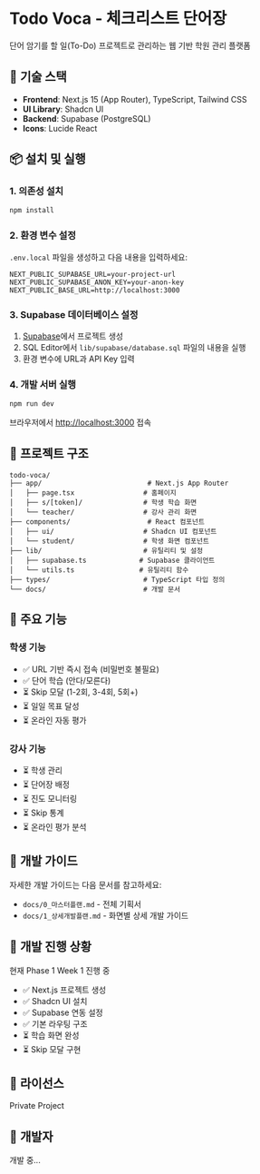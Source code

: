 # Todo Voca - 체크리스트 단어장

단어 암기를 할 일(To-Do) 프로젝트로 관리하는 웹 기반 학원 관리 플랫폼

## 🚀 기술 스택

- **Frontend**: Next.js 15 (App Router), TypeScript, Tailwind CSS
- **UI Library**: Shadcn UI
- **Backend**: Supabase (PostgreSQL)
- **Icons**: Lucide React

## 📦 설치 및 실행

### 1. 의존성 설치

```bash
npm install
```

### 2. 환경 변수 설정

`.env.local` 파일을 생성하고 다음 내용을 입력하세요:

```env
NEXT_PUBLIC_SUPABASE_URL=your-project-url
NEXT_PUBLIC_SUPABASE_ANON_KEY=your-anon-key
NEXT_PUBLIC_BASE_URL=http://localhost:3000
```

### 3. Supabase 데이터베이스 설정

1. [Supabase](https://supabase.com)에서 프로젝트 생성
2. SQL Editor에서 `lib/supabase/database.sql` 파일의 내용을 실행
3. 환경 변수에 URL과 API Key 입력

### 4. 개발 서버 실행

```bash
npm run dev
```

브라우저에서 [http://localhost:3000](http://localhost:3000) 접속

## 📁 프로젝트 구조

```
todo-voca/
├── app/                          # Next.js App Router
│   ├── page.tsx                 # 홈페이지
│   ├── s/[token]/               # 학생 학습 화면
│   └── teacher/                 # 강사 관리 화면
├── components/                   # React 컴포넌트
│   ├── ui/                      # Shadcn UI 컴포넌트
│   └── student/                 # 학생 화면 컴포넌트
├── lib/                         # 유틸리티 및 설정
│   ├── supabase.ts             # Supabase 클라이언트
│   └── utils.ts                # 유틸리티 함수
├── types/                       # TypeScript 타입 정의
└── docs/                        # 개발 문서
```

## 🎯 주요 기능

### 학생 기능
- ✅ URL 기반 즉시 접속 (비밀번호 불필요)
- ✅ 단어 학습 (안다/모른다)
- ⏳ Skip 모달 (1-2회, 3-4회, 5회+)
- ⏳ 일일 목표 달성
- ⏳ 온라인 자동 평가

### 강사 기능
- ⏳ 학생 관리
- ⏳ 단어장 배정
- ⏳ 진도 모니터링
- ⏳ Skip 통계
- ⏳ 온라인 평가 분석

## 📖 개발 가이드

자세한 개발 가이드는 다음 문서를 참고하세요:
- `docs/0_마스터플랜.md` - 전체 기획서
- `docs/1_상세개발플랜.md` - 화면별 상세 개발 가이드

## 🔄 개발 진행 상황

현재 Phase 1 Week 1 진행 중

- ✅ Next.js 프로젝트 생성
- ✅ Shadcn UI 설치
- ✅ Supabase 연동 설정
- ✅ 기본 라우팅 구조
- ⏳ 학습 화면 완성
- ⏳ Skip 모달 구현

## 📝 라이선스

Private Project

## 👥 개발자

개발 중...

